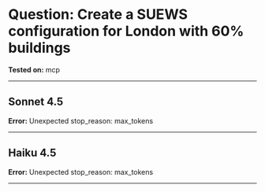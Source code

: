 # Question: Create a SUEWS configuration for London with 60% buildings

**Tested on:** mcp

---

## Sonnet 4.5

**Error:** Unexpected stop_reason: max_tokens

---

## Haiku 4.5

**Error:** Unexpected stop_reason: max_tokens

---

